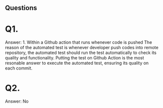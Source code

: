 ## Questions

# Q1.
Answer: 1. Within a Github action that runs whenever code is pushed 
The reason of the automated test is whenever developer push codes into remote repository, the automated test should run the test automatically to check its quality and functionality. Putting the test on Github Action is the most resonable answer to execute the automated test, ensuring its quality on each commit.

# Q2.
Answer: No



